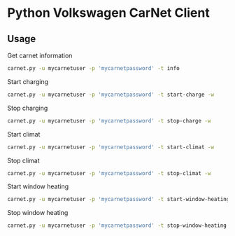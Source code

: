 # Python Volkswagen CarNet Client

## Usage
Get carnet information
```sh
carnet.py -u mycarnetuser -p 'mycarnetpassword' -t info
```

Start charging
```sh
carnet.py -u mycarnetuser -p 'mycarnetpassword' -t start-charge -w
```

Stop charging
```sh
carnet.py -u mycarnetuser -p 'mycarnetpassword' -t stop-charge -w
```

Start climat
```sh
carnet.py -u mycarnetuser -p 'mycarnetpassword' -t start-climat -w
```

Stop climat
```sh
carnet.py -u mycarnetuser -p 'mycarnetpassword' -t stop-climat -w
```

Start window heating
```sh
carnet.py -u mycarnetuser -p 'mycarnetpassword' -t start-window-heating -w
```

Stop window heating
```sh
carnet.py -u mycarnetuser -p 'mycarnetpassword' -t stop-window-heating -w
```
